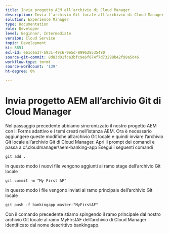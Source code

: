 ```yaml
---
title: Invia progetto AEM all’archivio di Cloud Manager
description: Invia l’archivio Git locale all’archivio di Cloud Manager
solution: Experience Manager
type: Documentation
role: Developer
level: Beginner, Intermediate
version: Cloud Service
topic: Development
kt: 8851
exl-id: e61cea37-b931-49c6-9e5d-899628535480
source-git-commit: 8d83d01fca3bfc9e6f674f7d73298b42f98a5d46
workflow-type: tm+mt
source-wordcount: '139'
ht-degree: 0%

---
```


# Invia progetto AEM all’archivio Git di Cloud Manager

Nel passaggio precedente abbiamo sincronizzato il nostro progetto AEM con il Forms adattivo e i temi creati nell’istanza AEM.
Ora è necessario aggiungere queste modifiche all’archivio Git locale e quindi inviare l’archivio Git locale all’archivio Git di Cloud Manager.
Apri il prompt dei comandi e passa a c:\cloudmanager\aem-banking-app Esegui i seguenti comandi

```
git add .
```

In questo modo i nuovi file vengono aggiunti al ramo stage dell’archivio Git locale

```
git commit -m "My First AF"
```

In questo modo i file vengono inviati al ramo principale dell’archivio Git locale

```
git push -f bankingapp master:"MyFirstAF"
```

Con il comando precedente stiamo spingendo il ramo principale dal nostro archivio Git locale al ramo MyFirstAF dell’archivio di Cloud Manager identificato dal nome descrittivo bankingapp.
